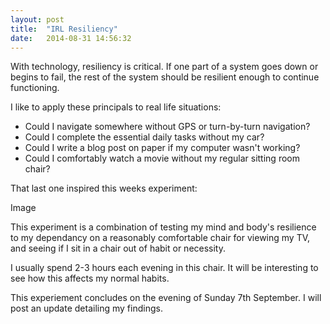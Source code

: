 ```yaml
---
layout: post
title:  "IRL Resiliency"
date:   2014-08-31 14:56:32
---
```


With technology, resiliency is critical. If one part of a system goes down or begins to fail, the rest of the system should be resilient enough to continue functioning.

I like to apply these principals to real life situations:

- Could I navigate somewhere without GPS or turn-by-turn navigation?
- Could I complete the essential daily tasks without my car?
- Could I write a blog post on paper if my computer wasn't working?
- Could I comfortably watch a movie without my regular sitting room chair?

That last one inspired this weeks experiment:

Image

This experiment is a combination of testing my mind and body's resilience to my dependancy on a reasonably comfortable chair for viewing my TV, and seeing if I sit in a chair out of habit or necessity.

I usually spend 2-3 hours each evening in this chair. It will be interesting to see how this affects my normal habits.

This experiement concludes on the evening of Sunday 7th September. I will post an update detailing my findings.